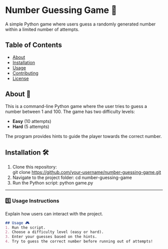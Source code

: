 # Number Guessing Game 🎯
A simple Python game where users guess a randomly generated number within a limited number of attempts.
## Table of Contents
- [About](#about)
- [Installation](#installation)
- [Usage](#usage)
- [Contributing](#contributing)
- [License](#license)
## About 📝
This is a command-line Python game where the user tries to guess a number between 1 and 100. 
The game has two difficulty levels:
- **Easy** (10 attempts)
- **Hard** (5 attempts)

The program provides hints to guide the player towards the correct number.
## Installation 🛠️
1. Clone this repository:  
   git clone https://github.com/your-username/number-guessing-game.git
2. Navigate to the project folder:
   cd number-guessing-game
3. Run the Python script:
   python game.py

---

### 5️⃣ **Usage Instructions**  
Explain how users can interact with the project.  
```md
## Usage 🎮
1. Run the script.
2. Choose a difficulty level (easy or hard).
3. Enter your guesses based on the hints.
4. Try to guess the correct number before running out of attempts!

